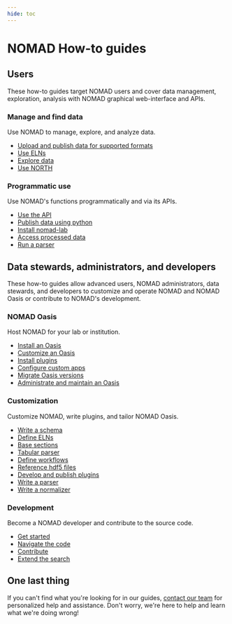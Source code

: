 ```yaml
---
hide: toc
---
```


# NOMAD How-to guides


## Users
These how-to guides target NOMAD users and cover data management, exploration, analysis with NOMAD graphical web-interface and APIs.

<div markdown="block" class="home-grid">
<div markdown="block">

### Manage and find data

Use NOMAD to manage, explore, and analyze data.

- [Upload and publish data for supported formats](manage/upload.md)
- [Use ELNs](manage/eln.md)
- [Explore data](manage/explore.md)
- [Use NORTH](manage/north.md)

</div>
<div markdown="block">

### Programmatic use

Use NOMAD's functions programmatically and via its APIs.

- [Use the API](programmatic/api.md)
- [Publish data using python](programmatic/publish_python.md)
- [Install nomad-lab](programmatic/pythonlib.md)
- [Access processed data](programmatic/archive_query.md)
- [Run a parser](programmatic/local_parsers.md)

</div>
</div>

## Data stewards, administrators, and developers
These how-to guides allow advanced users, NOMAD administrators, data stewards, and developers to customize and operate NOMAD and NOMAD Oasis or contribute to NOMAD's development.

<div markdown="block" class="home-grid">
<div markdown="block">

### NOMAD Oasis

Host NOMAD for your lab or institution.

- [Install an Oasis](oasis/install.md)
- [Customize an Oasis](oasis/customize.md)
- [Install plugins](oasis/plugins_install.md)
- [Configure custom apps](oasis/apps.md)
- [Migrate Oasis versions](oasis/migrate.md)
- [Administrate and maintain an Oasis](oasis/admin.md)

</div>
<div markdown="block">

### Customization

Customize NOMAD, write plugins, and tailor NOMAD Oasis.

- [Write a schema](customization/basics.md)
- [Define ELNs](customization/elns.md)
- [Base sections](customization/base_sections.md)
- [Tabular parser](customization/tabular.md)
- [Define workflows](customization/workflows.md)
- [Reference hdf5 files](customization/hdf5.md)
- [Develop and  publish plugins](customization/plugins_dev.md)
- [Write a parser](customization/parsers.md)
- [Write a normalizer](customization/normalizers.md)

</div>
<div markdown="block">

### Development

Become a NOMAD developer and contribute to the source code.

- [Get started](develop/setup.md)
- [Navigate the code](develop/code.md)
- [Contribute](develop/contrib.md)
- [Extend the search](develop/search.md)

</div>
</div>

<h2>One last thing</h2>

If you can't find what you're looking for in our guides, [contact our team](mailto:support@nomad-lab.eu) for personalized help and assistance. Don't worry, we're here to help and learn what we're doing wrong!
